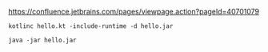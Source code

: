 https://confluence.jetbrains.com/pages/viewpage.action?pageId=40701079

```
kotlinc hello.kt -include-runtime -d hello.jar

java -jar hello.jar
```
